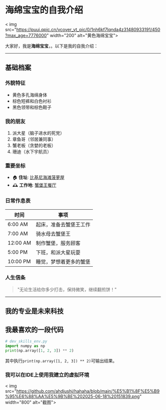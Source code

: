 # 海绵宝宝的自我介绍

< img src="https://puui.qpic.cn/vcover_vt_pic/0/1nh6kf7lqnda4z31480933191/450?max_age=7776000" width="200" alt="黄色海绵宝宝">

大家好，我是**海绵宝宝**，。以下是我的自我介绍：

---

## 基础档案 

### 外貌特征 
- 黄色多孔海绵身体
- 棕色短裤和白色衬衫
- 黑色领带和棕色鞋子

### 我的朋友
1. 派大星（脑子进水的死党）
2. 章鱼哥（邻居兼同事）
3. 蟹老板（贪婪的老板）
4. 珊迪（水下宇航员）

### 重要坐标
- 🏠 **住址**: [比基尼海滩菠萝屋](https://tse2-mm.cn.bing.net/th/id/OIP-C.xXrN0duQ-sNHjahK_aexbAHaFj?rs=1&pid=ImgDetMain) 
- 🕰 **工作地**: [蟹堡王餐厅](https://tse1-mm.cn.bing.net/th/id/OIP-C.CarhUaXn2F3CQwXuzE_YmgHaFj?rs=1&pid=ImgDetMain)

### 日常作息表
| 时间       | 事项  |
|----------|-----|
| 6:00 AM  | 起床，准备去蟹堡王工作  |
| 7:00 AM  | 骑水母去蟹堡王  |
| 12:00 AM | 制作蟹堡，服务顾客 |
| 5:00 PM  | 下班，和派大星玩耍  |
| 10:00 PM | 睡觉，梦想着更多的蟹堡 |

### 人生信条
> "无论生活给你多少打击，保持微笑，继续翻煎饼！"
---

## 我的专业是未来科技
## 我最喜欢的一段代码 
```python
# dev_skills_env.py
import numpy as np
print(np.array([1, 2, 3]) ** 2)
```
其中执行`print(np.array([1, 2, 3]) ** 2)`可输出结果。


### 我可以在IDE上使用我建立的虚拟环境
< img src="https://github.com/ahdjushj/hahaha/blob/main/%E5%B1%8F%E5%B9%95%E6%88%AA%E5%9B%BE%202025-06-18%20151839.png" width="800" alt="截图">
